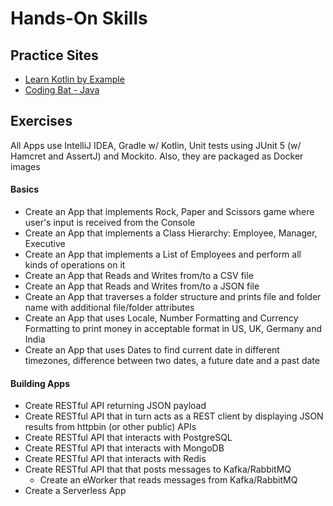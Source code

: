 # Hands-On Skills

## Practice Sites
- [Learn Kotlin by Example](https://play.kotlinlang.org/byExample/overview)
- [Coding Bat - Java](https://codingbat.com/java)

## Exercises
All Apps use IntelliJ IDEA, Gradle w/ Kotlin, Unit tests using JUnit 5 (w/ Hamcret and AssertJ) and Mockito. Also, they are packaged as Docker images

#### Basics
- Create an App that implements Rock, Paper and Scissors game where user's input is received from the Console
- Create an App that implements a Class Hierarchy: Employee, Manager, Executive
- Create an App that implements a List of Employees and perform all kinds of operations on it
- Create an App that Reads and Writes from/to a CSV file
- Create an App that Reads and Writes from/to a JSON file
- Create an App that traverses a folder structure and prints file and folder name with additional file/folder attributes
- Create an App that uses Locale, Number Formatting and Currency Formatting to print money in acceptable format in US, UK, Germany and India 
- Create an App that uses Dates to find current date in different timezones, difference between two dates, a future date and a past date

#### Building Apps
- Create RESTful API returning JSON payload
- Create RESTful API that in turn acts as a REST client by displaying JSON results from httpbin (or other public) APIs
- Create RESTful API that interacts with PostgreSQL
- Create RESTful API that interacts with MongoDB
- Create RESTful API that interacts with Redis
- Create RESTful API that that posts messages to Kafka/RabbitMQ
  + Create an eWorker that reads messages from Kafka/RabbitMQ
- Create a Serverless App
